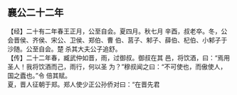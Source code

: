## 襄公二十二年

【经】二十有二年春王正月，公至自会。夏四月。秋七月
辛酉，叔老卒。冬，公会晋侯、齐侯、宋公、卫侯、郑伯、曹
伯、莒子、邾子、薛伯、杞伯、小邾子于沙随。公至自会。楚
杀其大夫公子追舒。  
【传】二十二年春，臧武仲如晋，雨，过御叔。御叔在其
邑，将饮酒，曰：“焉用圣人！我将饮酒而己，雨行，何以圣
为？”穆叔闻之曰：“不可使也，而傲使人，国之蠹也。”令
倍其赋。  
夏，晋人征朝于郑。郑人使少正公孙侨对曰：“在晋先君

